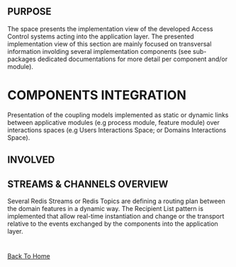 ## PURPOSE
The space presents the implementation view of the developed Access Control systems acting into the application layer.
The presented implementation view of this section are mainly focused on transversal information involding several implementation components (see sub-packages dedicated documentations for more detail per component and/or module).

# COMPONENTS INTEGRATION
Presentation of the coupling models implemented as static or dynamic links between applicative modules (e.g process module, feature module) over interactions spaces (e.g Users Interactions Space; or Domains Interactions Space).

## INVOLVED

## STREAMS & CHANNELS OVERVIEW
Several Redis Streams or Redis Topics are defining a routing plan between the domain features in a dynamic way. The Recipient List pattern is implemented that allow real-time instantiation and change or the transport relative to the events exchanged by the components into the application layer.

#
[Back To Home](/README.md)
